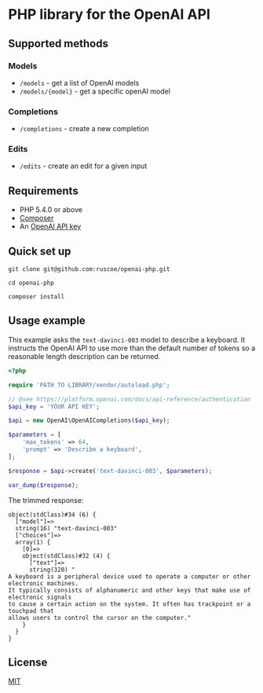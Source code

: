 # PHP library for the OpenAI API

## Supported methods

### Models

* `/models` - get a list of OpenAI models
* `/models/{model}` - get a specific openAI model

### Completions

* `/completions` - create a new completion

### Edits

* `/edits` - create an edit for a given input

## Requirements

* PHP 5.4.0 or above
* [Composer](https://getcomposer.org)
* An [OpenAI API key](https://platform.openai.com/docs/api-reference/authentication)

## Quick set up

`git clone git@github.com:ruscoe/openai-php.git`

`cd openai-php`

`composer install`

## Usage example

This example asks the `text-davinci-003` model to describe a keyboard.
It instructs the OpenAI API to use more than the default number of
tokens so a reasonable length description can be returned.

```php
<?php

require 'PATH TO LIBRARY/vendor/autoload.php';

// @see https://platform.openai.com/docs/api-reference/authentication
$api_key = 'YOUR API KEY';

$api = new OpenAI\OpenAICompletions($api_key);

$parameters = [
    'max_tokens' => 64,
    'prompt' => 'Describe a keyboard',
];

$response = $api->create('text-davinci-003', $parameters);

var_dump($response);
```

The trimmed response:
```
object(stdClass)#34 (6) {
  ["model"]=>
  string(16) "text-davinci-003"
  ["choices"]=>
  array(1) {
    [0]=>
    object(stdClass)#32 (4) {
      ["text"]=>
      string(320) "
A keyboard is a peripheral device used to operate a computer or other electronic machines.
It typically consists of alphanumeric and other keys that make use of electronic signals
to cause a certain action on the system. It often has trackpoint or a touchpad that
allows users to control the cursor on the computer."
    }
  }
}
```

## License

[MIT](https://mit-license.org)

